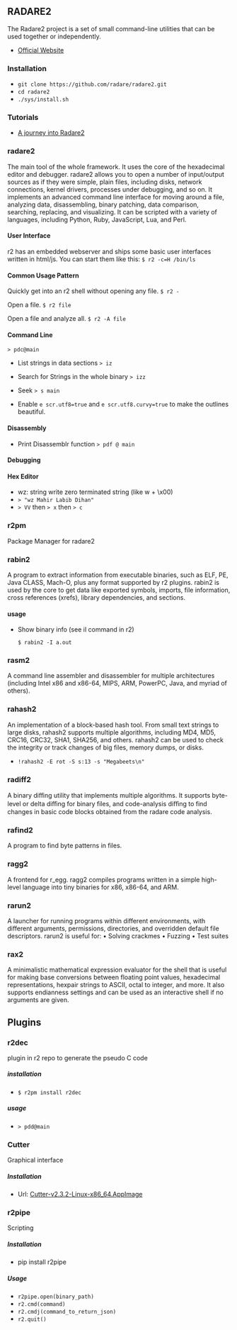 ## RADARE2

The Radare2 project is a set of small command-line utilities that can be used together or independently.

- [Official Website](https://rada.re/n/)

### Installation

- `git clone https://github.com/radare/radare2.git`
- `cd radare2`
- `./sys/install.sh`

### Tutorials

- [A journey into Radare2](https://github.com/ITAYC0HEN/A-journey-into-Radare2)

### radare2

The main tool of the whole framework. It uses the core of the hexadecimal editor and debugger. radare2 allows you to open a number of input/output sources as if they were
simple, plain files, including disks, network connections, kernel drivers, processes under debugging, and so on.
It implements an advanced command line interface for moving around a file, analyzing data, disassembling, binary patching, data comparison, searching, replacing, and
visualizing. It can be scripted with a variety of languages, including Python, Ruby, JavaScript, Lua, and Perl.

#### User Interface

r2 has an embedded webserver and ships some basic user interfaces written in html/js. You can start them like this:
`$ r2 -c=H /bin/ls`

#### Common Usage Pattern

Quickly get into an r2 shell without opening any file.
`$ r2 -`

Open a file.
`$ r2 file`

Open a file and analyze all.
`$ r2 -A file`

#### Command Line

`> pdc@main`

- List strings in data sections
  `> iz`

- Search for Strings in the whole binary
  `> izz`

- Seek
  `> s main`

- Enable `e scr.utf8=true` and `e scr.utf8.curvy=true` to make the outlines beautiful.

#### Disassembly

- Print Disassemblr function
  `> pdf @ main`

#### Debugging

#### Hex Editor

- wz: string write zero terminated string (like w + \x00)
- `> "wz Mahir Labib Dihan"`
- `> VV` then `> x` then `> c`

### r2pm

Package Manager for radare2

### rabin2

A program to extract information from executable binaries, such as ELF, PE, Java CLASS, Mach-O, plus any format supported by r2 plugins. rabin2 is used by the core to
get data like exported symbols, imports, file information, cross references (xrefs), library dependencies, and sections.

#### usage

- Show binary info (see iI command in r2)
  
  `$ rabin2 -I a.out`

### rasm2

A command line assembler and disassembler for multiple architectures (including Intel x86 and x86-64, MIPS, ARM, PowerPC, Java, and myriad of others).

### rahash2

An implementation of a block-based hash tool. From small text strings to large disks, rahash2 supports multiple algorithms, including MD4, MD5, CRC16, CRC32, SHA1,
SHA256, and others. rahash2 can be used to check the integrity or track changes of big files, memory dumps, or disks.

- `!rahash2 -E rot -S s:13 -s "Megabeets\n"`

### radiff2

A binary diﬀing utility that implements multiple algorithms. It supports byte-level or delta diﬀing for binary files, and code-analysis diﬀing to find changes in basic code blocks
obtained from the radare code analysis.

### rafind2

A program to find byte patterns in files.

### ragg2

A frontend for r_egg. ragg2 compiles programs written in a simple high-level language into tiny binaries for x86, x86-64, and ARM.

### rarun2

A launcher for running programs within different environments, with different arguments, permissions, directories, and overridden default file descriptors. rarun2 is useful for:
• Solving crackmes
• Fuzzing
• Test suites

### rax2

A minimalistic mathematical expression evaluator for the shell that is useful for making base conversions between floating point values, hexadecimal representations, hexpair
strings to ASCII, octal to integer, and more. It also supports endianness settings and can be used as an interactive shell if no arguments are given.

## Plugins

### r2dec

plugin in r2 repo to generate the pseudo C code

##### installation

- `$ r2pm install r2dec`

##### usage

- `> pdd@main`


### Cutter

Graphical interface

##### Installation

- Url: [Cutter-v2.3.2-Linux-x86_64.AppImage](https://github.com/rizinorg/cutter/releases/download/v2.3.2/Cutter-v2.3.2-Linux-x86_64.AppImage)

### r2pipe

Scripting

##### Installation

- pip install r2pipe

##### Usage

- `r2pipe.open(binary_path)`
- `r2.cmd(command)`
- `r2.cmdj(command_to_return_json)`
- `r2.quit()`
